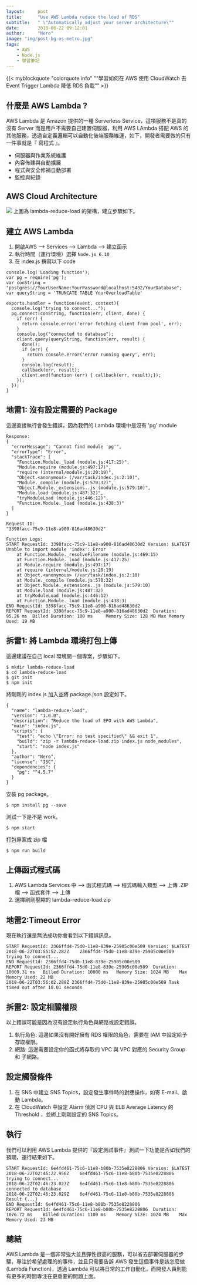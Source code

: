 ```yaml
---
layout:     post
title:      "Use AWS Lambda reduce the load of RDS"
subtitle:   " \"Automatically adjust your server architecture\""
date:       2018-06-22 09:12:01
author:     "Nero"
image: "img/post-bg-os-metro.jpg"
tags:
    - AWS
    - Node.js
    - 學習筆記
---
```


{{< myblockquote "colorquote info" "“學習如何在 AWS 使用 CloudWatch 去 Event Trigger Lambda 降低 RDS 負載”" >}}


## 什麼是 AWS Lambda ?

AWS Lambda 是 Amazon 提供的一種 Serverless Service，這項服務不是真的沒有 Server 而是用戶不需要自己建置伺服器，利用 AWS LAmbda 搭配 AWS 的其他服務，透過自定義邏輯可以自動化後端服務維運，如下，開發者需要做的只有一件事就是『 寫程式 』。
* 伺服器與作業系統維護
* 內容佈建與自動擴展
* 程式與安全修補自動部署
* 監控與紀錄

## AWS Cloud Architecture

![](/img/in-post/2018-06-22-aws-lambda-function/AWS-lambda-reduce-load.png)
上圖為 lambda-reduce-load 的架構，建立步驟如下。

## 建立 AWS Lambda

1. 開啟AWS —> Services  —> Lambda —> 建立函示
2. 執行時間（運行環境）選擇 `Node.js 6.10`
3. 在 index.js 撰寫以下 code

```
console.log('Loading function');
var pg = require('pg');
var conString = "postgres://YourUserName:YourPassword@localhost:5432/YourDatabase";
var queryString = 'TRUNCATE TABLE YourOverloadTable'

exports.handler = function(event, context){
  console.log("trying to connect...");
  pg.connect(conString, function(err, client, done) {
    if (err) {
      return console.error('error fetching client from pool', err);
    }
    console.log("connected to database");
    client.query(queryString, function(err, result) {
      done();
      if (err) {
        return console.error('error running query', err);
      }
      console.log(result);
      callback(err, result);
      client.end(function (err) { callback(err, result);});
    });
  });
}
```

## 地雷1: 沒有設定需要的 Package
這邊直接執行會發生錯誤，因為我們的 Lambda 環境中是沒有 'pg' module

```
Response:
{
  "errorMessage": "Cannot find module 'pg'",
  "errorType": "Error",
  "stackTrace": [
    "Function.Module._load (module.js:417:25)",
    "Module.require (module.js:497:17)",
    "require (internal/module.js:20:19)",
    "Object.<anonymous> (/var/task/index.js:2:10)",
    "Module._compile (module.js:570:32)",
    "Object.Module._extensions..js (module.js:579:10)",
    "Module.load (module.js:487:32)",
    "tryModuleLoad (module.js:446:12)",
    "Function.Module._load (module.js:438:3)"
  ]
}

Request ID:
"3398facc-75c9-11e8-a900-816ad48630d2"

Function Logs:
START RequestId: 3398facc-75c9-11e8-a900-816ad48630d2 Version: $LATEST
Unable to import module 'index': Error
    at Function.Module._resolveFilename (module.js:469:15)
    at Function.Module._load (module.js:417:25)
    at Module.require (module.js:497:17)
    at require (internal/module.js:20:19)
    at Object.<anonymous> (/var/task/index.js:2:10)
    at Module._compile (module.js:570:32)
    at Object.Module._extensions..js (module.js:579:10)
    at Module.load (module.js:487:32)
    at tryModuleLoad (module.js:446:12)
    at Function.Module._load (module.js:438:3)
END RequestId: 3398facc-75c9-11e8-a900-816ad48630d2
REPORT RequestId: 3398facc-75c9-11e8-a900-816ad48630d2  Duration: 95.26 ms  Billed Duration: 100 ms     Memory Size: 128 MB Max Memory Used: 19 MB  
```

## 拆雷1: 將 Lambda 環境打包上傳
這邊建議在自己 local 環境開一個專案，步驟如下。

```
$ mkdir lambda-reduce-load
$ cd lambda-reduce-load
$ git init
$ npm init
```

將剛剛的 index.js 加入並將 package.json 設定如下。

```
{
  "name": "lambda-reduce-load",
  "version": "1.0.0",
  "description": "Reduce the load of EPO with AWS Lambda",
  "main": "index.js",
  "scripts": {
    "test": "echo \"Error: no test specified\" && exit 1",
    "build": "zip -r lambda-reduce-load.zip index.js node_modules",
    "start": "node index.js"
  },
  "author": "Nero",
  "license": "ISC",
  "dependencies": {
    "pg": "^4.5.7"
  }
}
```

安裝 pg package。

```
$ npm install pg --save
```

測試一下是不是 work。

```
$ npm start
```

打包專案成 zip 檔

```
$ npm run build
```

## 上傳函式程式碼

1. AWS Lambda Services 中 —> 函式程式碼 —> 程式碼輸入類型 —> 上傳 .ZIP檔 —> 函式套件 —> 上傳 
2. 選擇剛剛壓縮的 lambda-reduce-load.zip


## 地雷2:Timeout Error

現在執行還是無法成功你會看到以下錯誤訊息。

```
START RequestId: 2366ffd4-75d0-11e8-839e-25905c00e509 Version: $LATEST
2018-06-22T03:55:52.282Z    2366ffd4-75d0-11e8-839e-25905c00e509    trying to connect...
END RequestId: 2366ffd4-75d0-11e8-839e-25905c00e509
REPORT RequestId: 2366ffd4-75d0-11e8-839e-25905c00e509  Duration: 10009.31 ms   Billed Duration: 10000 ms   Memory Size: 1024 MB    Max Memory Used: 22 MB  
2018-06-22T03:56:02.288Z 2366ffd4-75d0-11e8-839e-25905c00e509 Task timed out after 10.01 seconds
```
## 拆雷2: 設定相關權限

以上錯誤可能是因為沒有設定執行角色與網路或設定錯誤。
1. 執行角色: 這邊如果沒有開好擁有 RDS 權限的角色，需要在 IAM 中設定給予存取權限。
2. 網路: 這邊需要設定你的函式將存取的 VPC 與 VPC 對應的 Security Group 和 子網路。

## 設定觸發條件

1. 在 SNS 中建立 SNS Topics，設定發生事件時的對應操作，如寄 E-mail、啟動 Lambda。
2. 在 CloudWatch 中設定 Alarm 偵測 CPU 與 ELB Average Latency 的 Threshold ，並綁上剛剛設定的 SNS Topics。

## 執行

我們可以利用 AWS Lambda 提供的『設定測試事件』測試一下功能是否如我們的預期，運行結果如下。

```
START RequestId: 6e4fd461-75c6-11e8-b80b-7535e8228806 Version: $LATEST
2018-06-22T02:46:22.956Z    6e4fd461-75c6-11e8-b80b-7535e8228806    trying to connect...
2018-06-22T02:46:23.023Z    6e4fd461-75c6-11e8-b80b-7535e8228806    connected to database
2018-06-22T02:46:23.029Z    6e4fd461-75c6-11e8-b80b-7535e8228806    Result {...}
END RequestId: 6e4fd461-75c6-11e8-b80b-7535e8228806
REPORT RequestId: 6e4fd461-75c6-11e8-b80b-7535e8228806  Duration: 1076.72 ms    Billed Duration: 1100 ms    Memory Size: 1024 MB    Max Memory Used: 23 MB  
```

## 總結

AWS Lambda 是一個非常強大並且彈性很高的服務，可以省去部署伺服器的步驟，專注於希望處理的的事件，並且只需要告訴 AWS 發生這個事件是該怎麼做(Lambda Function)，透過 Lambda 可以將日常的工作自動化，而開發人員則能有更多的時間專注在更重要的問題上面。
